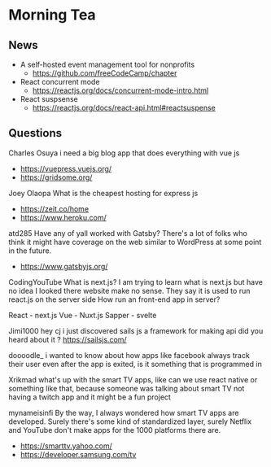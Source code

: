 # Morning Tea

## News

* A self-hosted event management tool for nonprofits
  * https://github.com/freeCodeCamp/chapter
* React concurrent mode
  * https://reactjs.org/docs/concurrent-mode-intro.html
* React suspsense
  * https://reactjs.org/docs/react-api.html#reactsuspense


## Questions

Charles Osuya
i need a big blog app that does everything with vue js
* https://vuepress.vuejs.org/
* https://gridsome.org/

Joey Olaopa
What is the cheapest hosting for express js
* https://zeit.co/home
* https://www.heroku.com/

atd285
Have any of yall worked with Gatsby? There's a lot of folks who think it might have coverage on the web similar to WordPress at some point in the future.
* https://www.gatsbyjs.org/


CodingYouTube
What is next.js? I am trying to learn what is next.js but have no idea I looked there website make no sense. They say it is used to run react.js on the server side How run an front-end app in server?

React - next.js
Vue - Nuxt.js
Sapper - svelte


Jimi1000
hey cj i just discovered sails js a framework for making api did you heard about it ?
https://sailsjs.com/


doooodle_
i wanted to know about how apps like facebook always track their user even after the app is exited, is it something that is programmed in


Xrikmad
what's up with the smart TV apps, like can we use react native or something like that, because someone was talking about smart TV not having a twitch app and it might be a fun project

mynameisinfi
By the way, I always wondered how smart TV apps are developed. Surely there's some kind of standardized layer, surely Netflix and YouTube don't make apps for the 1000 platforms there are.

* https://smarttv.yahoo.com/
* https://developer.samsung.com/tv